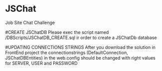 # JSChat
Job Site Chat Challenge

#CREATE JSChatDB
Please exec the script named /DBScripts/JSChatDB_CREATE.sql ir order to create a JSChatDb database

#UPDATING CONNECTIONS STRINGS
After you download the solution in FrontEnd project the connectionstrings (DefaultConnection, JSChatDBEntities) in the web.config should be changed with right values for SERVER, USER and PASSWORD
 
 
